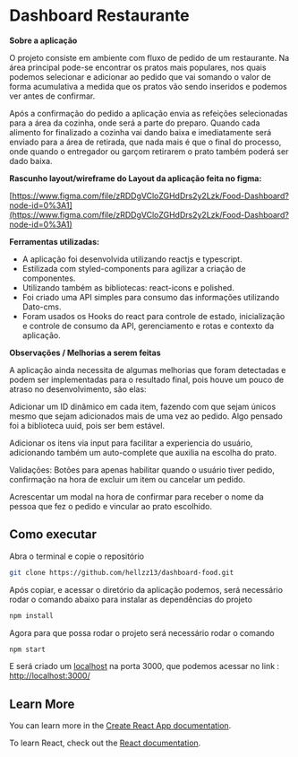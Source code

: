 # Dashboard Restaurante

**Sobre a aplicação**

O projeto consiste em ambiente com fluxo de pedido de um restaurante. Na área principal pode-se encontrar os pratos mais populares, nos quais podemos selecionar e adicionar ao pedido que vai somando o valor de forma acumulativa a medida que os pratos vão sendo inseridos e podemos ver antes de confirmar.

Após a confirmação do pedido a aplicação envia as refeições selecionadas para a área da cozinha, onde será a parte do preparo. Quando cada alimento for finalizado a cozinha vai dando baixa e imediatamente será enviado para a área de retirada, que nada mais é que o final do processo, onde quando o entregador ou garçom retirarem o prato também poderá ser dado baixa.

**Rascunho layout/wireframe do Layout da aplicação feita no figma:**

[https://www.figma.com/file/zRDDgVCloZGHdDrs2y2Lzk/Food-Dashboard?node-id=0%3A1](https://www.figma.com/file/zRDDgVCloZGHdDrs2y2Lzk/Food-Dashboard?node-id=0%3A1)

**Ferramentas utilizadas:**

- A aplicação foi desenvolvida utilizando reactjs e typescript.
- Estilizada com styled-components para agilizar a criação de componentes.
- Utilizando também as bibliotecas: react-icons e polished.
- Foi criado uma API simples para consumo das informações utilizando Dato-cms.
- Foram usados os Hooks do react para controle de estado, inicialização e controle de consumo da API, gerenciamento e rotas e contexto da aplicação.

**Observações / Melhorias a serem feitas**

A aplicação ainda necessita de algumas melhorias que foram detectadas e podem ser implementadas para o resultado final, pois houve um pouco de atraso no desenvolvimento, são elas:

Adicionar um ID dinâmico em cada item, fazendo com que sejam únicos mesmo que sejam adicionados mais de uma vez ao pedido. Algo pensado foi a biblioteca uuid, pois ser bem estável.

Adicionar os itens via input para facilitar a experiencia do usuário, adicionando também um auto-complete que auxilia na escolha do prato.

Validações: Botões para apenas habilitar quando o usuário tiver pedido, confirmação na hora de excluir um item ou cancelar um pedido.

Acrescentar um modal na hora de confirmar para receber o nome da pessoa que fez o pedido e vincular ao prato escolhido.

## Como executar

Abra o terminal e copie o repositório

```bash
git clone https://github.com/hellzz13/dashboard-food.git
```

Após copiar, e acessar o diretório da aplicação podemos, será necessário rodar o comando abaixo para instalar as dependências do projeto

```bash
npm install
```

Agora para que possa rodar o projeto será necessário rodar o comando

```bash
npm start
```

E será criado um [localhost](http://localhost) na porta 3000, que podemos acessar no link : [http://localhost:3000/](http://localhost:3000/)

## Learn More

You can learn more in the [Create React App documentation](https://facebook.github.io/create-react-app/docs/getting-started).

To learn React, check out the [React documentation](https://reactjs.org/).
